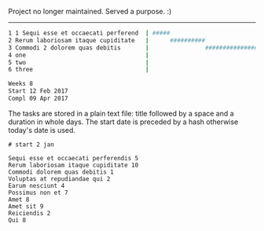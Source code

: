 Project no longer maintained. Served a purpose. :)

----

```bash
1 1 Sequi esse et occaecati perferend  | #####
2 Rerum laboriosam itaque cupiditate   |      ##########
3 Commodi 2 dolorem quas debitis       |                ###############
4 one                                  |                               #
5 two                                  |                                ####
6 three                                |                                    #####

Weeks 8
Start 12 Feb 2017
Compl 09 Apr 2017
```

The tasks are stored in a plain text file: title followed by a space and a
duration in whole days. The start date is preceded by a hash otherwise today's date is used.
```
# start 2 jan

Sequi esse et occaecati perferendis 5
Rerum laboriosam itaque cupiditate 10
Commodi dolorem quas debitis 1
Voluptas at repudiandae qui 2
Earum nesciunt 4
Possimus non et 7
Amet 8
Amet sit 9
Reiciendis 2
Qui 8
```

